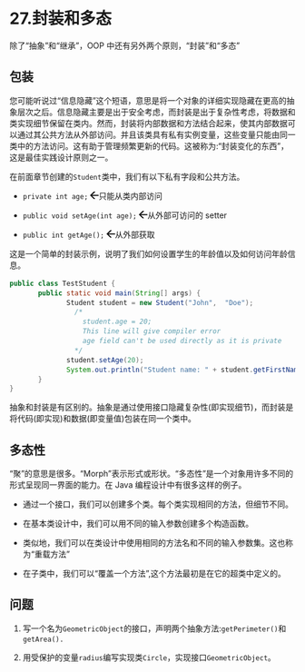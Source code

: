 # 27.封装和多态

除了“抽象”和“继承”，OOP 中还有另外两个原则，“封装”和“多态”

## 包装

您可能听说过“信息隐藏”这个短语，意思是将一个对象的详细实现隐藏在更高的抽象层次之后。信息隐藏主要是出于安全考虑，而封装是出于复杂性考虑，将数据和类实现细节保留在类内。然而，封装将内部数据和方法结合起来，使其内部数据可以通过其公共方法从外部访问。并且该类具有私有实例变量，这些变量只能由同一类中的方法访问。这有助于管理频繁更新的代码。这被称为:“封装变化的东西”，这是最佳实践设计原则之一。

在前面章节创建的`Student`类中，我们有以下私有字段和公共方法。

*   `private int age;` ![img/485723_1_En_27_Figa_HTML.gif](img/485723_1_En_27_Figa_HTML.gif)只能从类内部访问

*   `public void setAge(int age);` ![img/485723_1_En_27_Figa_HTML.gif](img/485723_1_En_27_Figa_HTML.gif)从外部可访问的 setter

*   `public int getAge();` ![img/485723_1_En_27_Figa_HTML.gif](img/485723_1_En_27_Figa_HTML.gif)从外部获取

这是一个简单的封装示例，说明了我们如何设置学生的年龄值以及如何访问年龄信息。

```java
public class TestStudent {
       public static void main(String[] args) {
              Student student = new Student("John",  "Doe");
                /*
                  student.age = 20;
                  This line will give compiler error
                  age field can't be used directly as it is private
                */
              student.setAge(20);
              System.out.println("Student name: " + student.getFirstName() + " " + student.getLastName() + "; age: " + student.getAge());
       }
}

```

抽象和封装是有区别的。抽象是通过使用接口隐藏复杂性(即实现细节)，而封装是将代码(即实现)和数据(即变量值)包装在同一个类中。

## 多态性

“聚”的意思是很多。“Morph”表示形式或形状。“多态性”是一个对象用许多不同的形式呈现同一界面的能力。在 Java 编程设计中有很多这样的例子。

*   通过一个接口，我们可以创建多个类。每个类实现相同的方法，但细节不同。

*   在基本类设计中，我们可以用不同的输入参数创建多个构造函数。

*   类似地，我们可以在类设计中使用相同的方法名和不同的输入参数集。这也称为“重载方法”

*   在子类中，我们可以“覆盖一个方法”,这个方法最初是在它的超类中定义的。

## 问题

1.  写一个名为`GeometricObject`的接口，声明两个抽象方法:`getPerimeter()`和`getArea().`

2.  用受保护的变量`radius`编写实现类`Circle`，实现接口`GeometricObject`。